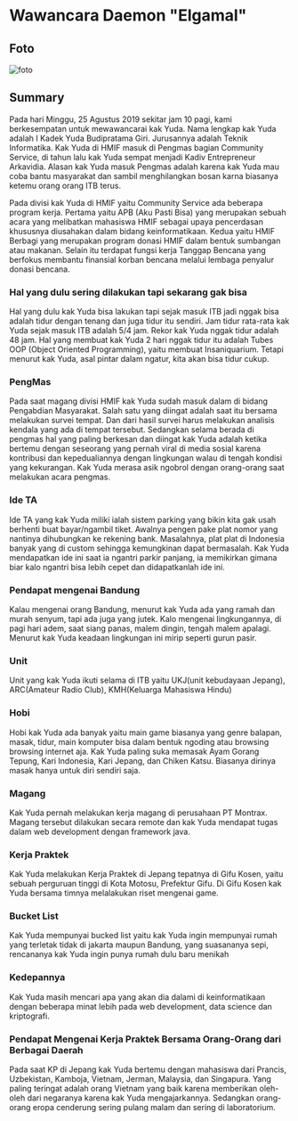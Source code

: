 # Wawancara Daemon "Elgamal"

## Foto
![foto](./16518177-16518237-16518353-16518368-16518404.jpg)

## Summary
Pada hari Minggu, 25 Agustus 2019 sekitar jam 10 pagi, kami berkesempatan untuk mewawancarai kak Yuda. Nama lengkap kak Yuda adalah I Kadek Yuda Budipratama Giri. Jurusannya adalah Teknik Informatika. Kak Yuda di HMIF masuk di Pengmas bagian Community Service, di tahun lalu kak Yuda sempat menjadi Kadiv Entrepreneur Arkavidia. Alasan kak Yuda masuk Pengmas adalah karena kak Yuda mau coba bantu masyarakat dan sambil menghilangkan bosan karna biasanya ketemu orang orang ITB terus.

Pada divisi kak Yuda di HMIF yaitu Community Service ada beberapa program kerja. Pertama yaitu APB (Aku Pasti Bisa) yang merupakan sebuah acara yang melibatkan mahasiswa HMIF sebagai upaya pencerdasan khususnya diusahakan dalam bidang keinformatikaan. Kedua yaitu HMIF Berbagi yang merupakan program donasi HMIF dalam bentuk sumbangan atau makanan. Selain itu terdapat fungsi kerja Tanggap Bencana yang berfokus membantu finansial korban bencana melalui lembaga penyalur donasi bencana.

### Hal yang dulu sering dilakukan tapi sekarang gak bisa
Hal yang dulu kak Yuda bisa lakukan tapi sejak masuk ITB jadi nggak bisa adalah tidur dengan tenang dan juga tidur itu sendiri. Jam tidur rata-rata kak Yuda sejak masuk ITB adalah 5/4 jam. Rekor kak Yuda nggak tidur adalah 48 jam. Hal yang membuat kak Yuda 2 hari nggak tidur itu adalah Tubes OOP (Object Oriented Programming), yaitu membuat Insaniquarium. Tetapi menurut kak Yuda, asal pintar dalam ngatur, kita akan bisa tidur cukup.

### PengMas
Pada saat magang divisi HMIF kak Yuda sudah masuk dalam di bidang Pengabdian Masyarakat. Salah satu yang diingat adalah saat itu bersama melakukan survei tempat. Dan dari hasil survei harus melakukan analisis kendala yang ada di tempat tersebut. Sedangkan selama berada di pengmas hal yang paling berkesan dan diingat kak Yuda adalah ketika bertemu dengan seseorang yang pernah viral di media sosial karena kontribusi dan kepedualiannya dengan lingkungan walau di tengah kondisi yang kekurangan. Kak Yuda merasa asik ngobrol dengan orang-orang
saat melakukan acara pengmas.

### Ide TA
Ide TA yang kak Yuda miliki ialah sistem parking yang bikin kita gak usah berhenti buat bayar/ngambil tiket. Awalnya pengen pake plat nomor yang nantinya dihubungkan ke rekening bank. Masalahnya, plat plat di Indonesia banyak yang di custom sehingga kemungkinan dapat bermasalah. Kak Yuda mendapatkan ide ini saat ia ngantri parkir panjang, ia memikirkan gimana biar kalo ngantri bisa lebih cepet dan didapatkanlah ide ini.

### Pendapat mengenai Bandung
Kalau mengenai orang Bandung, menurut kak Yuda ada yang ramah dan murah senyum, tapi ada juga yang jutek. Kalo mengenai lingkungannya, di pagi hari adem, saat siang panas, malem dingin, tengah malem apalagi. Menurut kak Yuda keadaan lingkungan ini mirip seperti gurun pasir.

### Unit
Unit yang kak Yuda ikuti selama di ITB yaitu UKJ(unit kebudayaan Jepang), ARC(Amateur Radio Club), KMH(Keluarga Mahasiswa Hindu)

### Hobi
Hobi kak Yuda ada banyak yaitu main game biasanya yang genre balapan, masak, tidur, main komputer bisa dalam bentuk ngoding atau browsing browsing internet aja. Kak Yuda paling suka memasak Ayam Gorang Tepung, Kari Indonesia, Kari Jepang, dan Chiken Katsu. Biasanya dirinya masak hanya untuk diri sendiri saja. 

### Magang
Kak Yuda pernah melakukan kerja magang di perusahaan PT Montrax. Magang tersebut dilakukan secara remote dan kak Yuda mendapat tugas dalam web development dengan framework java.

### Kerja Praktek
Kak Yuda melakukan Kerja Praktek di Jepang tepatnya di Gifu Kosen, yaitu sebuah perguruan tinggi di Kota Motosu, Prefektur Gifu. Di Gifu Kosen kak Yuda bersama timnya melalakukan riset mengenai game. 

### Bucket List
Kak Yuda mempunyai bucked list yaitu kak Yuda ingin mempunyai rumah yang terletak tidak di jakarta maupun Bandung, yang suasananya sepi, rencananya kak Yuda ingin punya rumah dulu baru menikah

### Kedepannya
Kak Yuda masih mencari apa yang akan dia dalami di keinformatikaan dengan beberapa minat lebih pada web development, data science dan kriptografi. 

### Pendapat Mengenai Kerja Praktek Bersama Orang-Orang dari Berbagai Daerah
Pada saat KP di Jepang kak Yuda bertemu dengan mahasiswa dari Prancis, Uzbekistan, Kamboja, Vietnam, Jerman, Malaysia, dan Singapura. Yang paling teringat adalah orang Vietnam yang baik karena memberikan oleh-oleh dari negaranya karena kak Yuda mengajarkannya. Sedangkan orang-orang eropa cenderung sering pulang malam dan sering di laboratorium.
